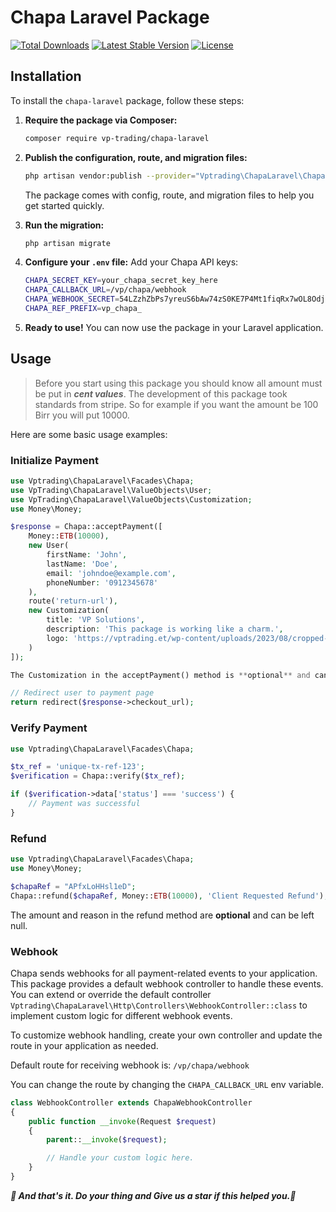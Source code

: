 # Chapa Laravel Package

[![Total Downloads](https://poser.pugx.org/vp-trading/chapa-laravel/d/total.svg)](https://packagist.org/packages/vp-trading/chapa-laravel)
[![Latest Stable Version](https://poser.pugx.org/vp-trading/chapa-laravel/v/stable.svg)](https://packagist.org/packages/vp-trading/chapa-laravel)
[![License](https://poser.pugx.org/vp-trading/chapa-laravel/license.svg)](https://packagist.org/packages/vp-trading/chapa-laravel)


## Installation

To install the `chapa-laravel` package, follow these steps:

1. **Require the package via Composer:**

    ```bash
    composer require vp-trading/chapa-laravel
    ```

2. **Publish the configuration, route, and migration files:**

    ```bash
    php artisan vendor:publish --provider="Vptrading\ChapaLaravel\ChapaServiceProvider"
    ```

    The package comes with config, route, and migration files to help you get started quickly.

3. **Run the migration:**

    ```bash
    php artisan migrate
    ```

4. **Configure your `.env` file:**
   Add your Chapa API keys:

    ```bash
    CHAPA_SECRET_KEY=your_chapa_secret_key_here
    CHAPA_CALLBACK_URL=/vp/chapa/webhook
    CHAPA_WEBHOOK_SECRET=54LZzhZbPs7yreuS6bAw74zS0KE7P4Mt1fiqRx7wOL8OdjUQHjBqsIpkpT2rm43S
    CHAPA_REF_PREFIX=vp_chapa_
    ```

5. **Ready to use!**
   You can now use the package in your Laravel application.

## Usage

> Before you start using this package you should know all amount must be put in **_cent values_**. The development of this package took standards from stripe. So for example if you want the amount be 100 Birr you will put 10000.

Here are some basic usage examples:

### Initialize Payment

```php
use Vptrading\ChapaLaravel\Facades\Chapa;
use VpTrading\ChapaLaravel\ValueObjects\User;
use VpTrading\ChapaLaravel\ValueObjects\Customization;
use Money\Money;

$response = Chapa::acceptPayment([
    Money::ETB(10000),
    new User(
        firstName: 'John',
        lastName: 'Doe',
        email: 'johndoe@example.com',
        phoneNumber: '0912345678'
    ),
    route('return-url'),
    new Customization(
        title: 'VP Solutions',
        description: 'This package is working like a charm.',
        logo: 'https://vptrading.et/wp-content/uploads/2023/08/cropped-VP-Logo-Symbol-White.png'
    )
]);

The Customization in the acceptPayment() method is **optional** and can be left out.

// Redirect user to payment page
return redirect($response->checkout_url);
```

### Verify Payment

```php
use Vptrading\ChapaLaravel\Facades\Chapa;

$tx_ref = 'unique-tx-ref-123';
$verification = Chapa::verify($tx_ref);

if ($verification->data['status'] === 'success') {
    // Payment was successful
}
```

### Refund

```php
use Vptrading\ChapaLaravel\Facades\Chapa;
use Money\Money;

$chapaRef = "APfxLoHHsl1eD";
Chapa::refund($chapaRef, Money::ETB(10000), 'Client Requested Refund');
```

The amount and reason in the refund method are **optional** and can be left null.

### Webhook

Chapa sends webhooks for all payment-related events to your application. This package provides a default webhook controller to handle these events. You can extend or override the default controller `Vptrading\ChapaLaravel\Http\Controllers\WebhookController::class` to implement custom logic for different webhook events.

To customize webhook handling, create your own controller and update the route in your application as needed.

Default route for receiving webhook is:
`/vp/chapa/webhook`

You can change the route by changing the `CHAPA_CALLBACK_URL` env variable.

```php
class WebhookController extends ChapaWebhookController
{
    public function __invoke(Request $request)
    {
        parent::__invoke($request);

        // Handle your custom logic here.
    }
}
```

**_🚀 And that's it. Do your thing and Give us a star if this helped you.🚀_**
